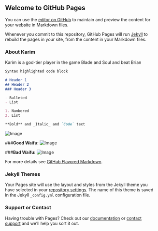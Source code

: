## Welcome to GitHub Pages

You can use the [editor on GitHub](https://github.com/knabahi/knabahi.github.io/edit/master/index.md) to maintain and preview the content for your website in Markdown files.

Whenever you commit to this repository, GitHub Pages will run [Jekyll](https://jekyllrb.com/) to rebuild the pages in your site, from the content in your Markdown files.

### About Karim

Karim is a god-tier player in the game Blade and Soul and beat Brian

```markdown
Syntax highlighted code block

# Header 1
## Header 2
### Header 3

- Bulleted
- List

1. Numbered
2. List

**Bold** and _Italic_ and `Code` text
```
![Image](https://upload.wikimedia.org/wikipedia/en/8/8d/Zero-mmx.png)

###**Good Waifu:**
![Image](http://vignette2.wikia.nocookie.net/hyperdimensionneptunia/images/3/35/Neptune3.png/revision/latest?cb=20130522233658)

###**Bad Waifu:**
![Image](https://upload.wikimedia.org/wikipedia/commons/b/ba/Bundesarchiv_Bild_101I-299-1805-16%2C_Nordfrankreich%2C_Panzer_VI_%28Tiger_I%29.2.jpg)


For more details see [GitHub Flavored Markdown](https://guides.github.com/features/mastering-markdown/).

### Jekyll Themes

Your Pages site will use the layout and styles from the Jekyll theme you have selected in your [repository settings](https://github.com/knabahi/knabahi.github.io/settings). The name of this theme is saved in the Jekyll `_config.yml` configuration file.

### Support or Contact

Having trouble with Pages? Check out our [documentation](https://help.github.com/categories/github-pages-basics/) or [contact support](https://github.com/contact) and we’ll help you sort it out.
